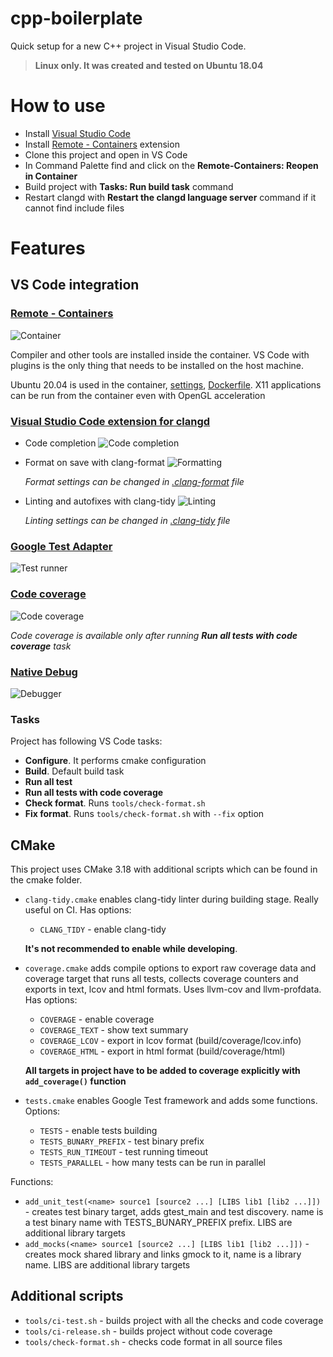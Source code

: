 # cpp-boilerplate

Quick setup for a new C++ project in Visual Studio Code.

> **Linux only. It was created and tested on Ubuntu 18.04**

# How to use

* Install [Visual Studio Code](https://code.visualstudio.com/download)
* Install [Remote - Containers](https://marketplace.visualstudio.com/items?itemName=ms-vscode-remote.remote-containers) extension
* Clone this project and open in VS Code
* In Command Palette find and click on the **Remote-Containers: Reopen in Container**
* Build project with **Tasks: Run build task** command
* Restart clangd with **Restart the clangd language server** command if it cannot find include files

# Features

## VS Code integration

### [Remote - Containers](https://code.visualstudio.com/docs/remote/containers)
![Container](assets/container.png)

Compiler and other tools are installed inside the container. VS Code with plugins is the only thing that needs to be installed on the host machine.

Ubuntu 20.04 is used in the container, [settings](.devcontainer/devcontainer.json), [Dockerfile](docker/Dockerfile). X11 applications can be run from the container even with OpenGL acceleration

### [Visual Studio Code extension for clangd](https://github.com/clangd/vscode-clangd)

* Code completion
![Code completion](assets/completion.png)

* Format on save with clang-format
![Formatting](assets/clang-format.gif)

  *Format settings can be changed in [.clang-format](.clang-format) file*

* Linting and autofixes with clang-tidy
![Linting](assets/clang-tidy.png)

  *Linting settings can be changed in [.clang-tidy](.clang-tidy) file*

### [Google Test Adapter](https://github.com/matepek/vscode-catch2-test-adapter)
![Test runner](assets/tests.png)

### [Code coverage](https://github.com/ryanluker/vscode-coverage-gutters)
![Code coverage](assets/coverage.png)

*Code coverage is available only after running **Run all tests with code coverage** task*

### [Native Debug](https://github.com/WebFreak001/code-debug)
![Debugger](assets/debugger.png)

### Tasks

Project has following VS Code tasks:

* **Configure**. It performs cmake configuration
* **Build**. Default build task
* **Run all test**
* **Run all tests with code coverage**
* **Check format**. Runs `tools/check-format.sh`
* **Fix format**. Runs `tools/check-format.sh` with `--fix` option

## CMake

This project uses CMake 3.18 with additional scripts which can be found in the cmake folder.

* `clang-tidy.cmake` enables clang-tidy linter during building stage. Really useful on CI. Has options:
  * `CLANG_TIDY` - enable clang-tidy

  **It's not recommended  to enable while developing**.

* `coverage.cmake` adds compile options to export raw coverage data and coverage target that runs all tests, collects coverage counters and exports in text, lcov and html formats. Uses llvm-cov and llvm-profdata. Has options:
  * `COVERAGE` - enable coverage
  * `COVERAGE_TEXT` - show text summary
  * `COVERAGE_LCOV` - export in lcov format (build/coverage/lcov.info)
  * `COVERAGE_HTML` - export in html format (build/coverage/html)

  **All targets in project have to be added to coverage explicitly with `add_coverage()` function**

* `tests.cmake` enables Google Test framework and adds some functions. Options:
  * `TESTS` - enable tests building
  * `TESTS_BUNARY_PREFIX` - test binary prefix
  * `TESTS_RUN_TIMEOUT` - test running timeout
  * `TESTS_PARALLEL` - how many tests can be run in parallel

Functions:
  * `add_unit_test(<name> source1 [source2 ...] [LIBS lib1 [lib2 ...]])` - creates test binary target, adds gtest_main and test discovery. name is a test binary name with TESTS_BUNARY_PREFIX prefix. LIBS are additional library targets
  * `add_mocks(<name> source1 [source2 ...] [LIBS lib1 [lib2 ...]])` - creates mock shared library and links gmock to it, name is a library name. LIBS are additional library targets

## Additional scripts

* `tools/ci-test.sh` - builds project with all the checks and code coverage
* `tools/ci-release.sh` - builds project without code coverage
* `tools/check-format.sh` - checks code format in all source files
